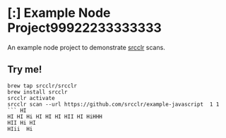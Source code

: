 # [:] Example Node Project99922233333333

An example node project to demonstrate [srcclr](https://www.srcclr.com) scans.

## Try me!

```
brew tap srcclr/srcclr  
brew install srcclr   
srcclr activate
srcclr scan --url https://github.com/srcclr/example-javascript  1 1
``` HI 
HI HI Hi HI HI HI HII HI HiHHH   
HII Hi HI
HIii  Hi
 
